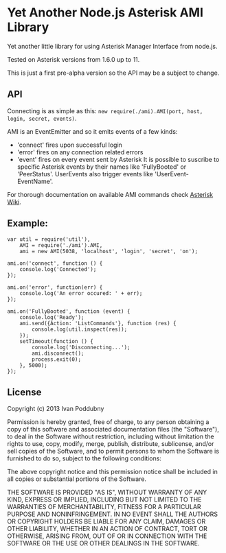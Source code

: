 # Yet Another Node.js Asterisk AMI Library

Yet another little library for using Asterisk Manager Interface from node.js.

Tested on Asterisk versions from 1.6.0 up to 11.

This is just a first pre-alpha version so the API may be a subject to change.

## API
Connecting is as simple as this: `new require(./ami).AMI(port, host, login, secret, events)`.

AMI is an EventEmitter and so it emits events of a few kinds:
 * 'connect' fires upon successful login
 * 'error' fires on any connection related errors
 * 'event' fires on every event sent by Asterisk
It is possible to suscribe to specific Asterisk events by their names like 'FullyBooted' or 'PeerStatus'.
UserEvents also trigger events like 'UserEvent-EventName'.

For thorough documentation on available AMI commands check [Asterisk Wiki](https://wiki.asterisk.org/wiki/display/AST/AMI+Actions).

## Example:
    var util = require('util'),
        AMI = require('./ami').AMI,
        ami = new AMI(5038, 'localhost', 'login', 'secret', 'on');

    ami.on('connect', function () {
        console.log('Connected');
    });

    ami.on('error', function(err) {
        console.log('An error occured: ' + err);
    });

    ami.on('FullyBooted', function (event) {
        console.log('Ready');
        ami.send({Action: 'ListCommands'}, function (res) {
            console.log(util.inspect(res));
        });
        setTimeout(function () {
            console.log('Disconnecting...');
            ami.disconnect();
            process.exit(0);
        }, 5000);
    });

## License

Copyright (c) 2013 Ivan Poddubny

Permission is hereby granted, free of charge, to any person obtaining a copy of this software and associated documentation files (the "Software"), to deal in the Software without restriction, including without limitation the rights to use, copy, modify, merge, publish, distribute, sublicense, and/or sell copies of the Software, and to permit persons to whom the Software is furnished to do so, subject to the following conditions:

The above copyright notice and this permission notice shall be included in all copies or substantial portions of the Software.

THE SOFTWARE IS PROVIDED "AS IS", WITHOUT WARRANTY OF ANY KIND, EXPRESS OR IMPLIED, INCLUDING BUT NOT LIMITED TO THE WARRANTIES OF MERCHANTABILITY, FITNESS FOR A PARTICULAR PURPOSE AND NONINFRINGEMENT. IN NO EVENT SHALL THE AUTHORS OR COPYRIGHT HOLDERS BE LIABLE FOR ANY CLAIM, DAMAGES OR OTHER LIABILITY, WHETHER IN AN ACTION OF CONTRACT, TORT OR OTHERWISE, ARISING FROM, OUT OF OR IN CONNECTION WITH THE SOFTWARE OR THE USE OR OTHER DEALINGS IN THE SOFTWARE.

